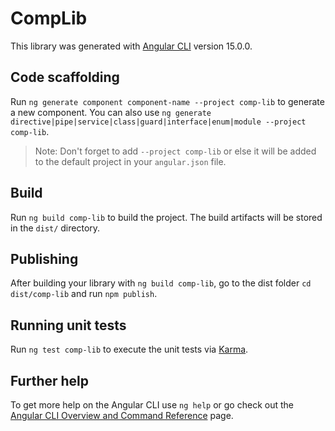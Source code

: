 # CompLib

This library was generated with [Angular CLI](https://github.com/angular/angular-cli) version 15.0.0.

## Code scaffolding

Run `ng generate component component-name --project comp-lib` to generate a new component. You can also use `ng generate directive|pipe|service|class|guard|interface|enum|module --project comp-lib`.
> Note: Don't forget to add `--project comp-lib` or else it will be added to the default project in your `angular.json` file. 

## Build

Run `ng build comp-lib` to build the project. The build artifacts will be stored in the `dist/` directory.

## Publishing

After building your library with `ng build comp-lib`, go to the dist folder `cd dist/comp-lib` and run `npm publish`.

## Running unit tests

Run `ng test comp-lib` to execute the unit tests via [Karma](https://karma-runner.github.io).

## Further help

To get more help on the Angular CLI use `ng help` or go check out the [Angular CLI Overview and Command Reference](https://angular.io/cli) page.
